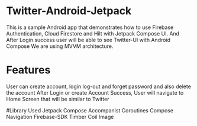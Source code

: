 # Twitter-Android-Jetpack

This is a sample Android app that demonstrates how to use Firebase Authentication, Cloud Firestore and Hilt with Jetpack Compose UI.
And After Login success user will be able to see Twitter-UI with Android Compose
We are using MVVM architecture.

# Features
User can create account, login log-out and forget password and also delete the account
After Login or create Account Success, User will navigate to Home Screen that will be similar to Twitter 


#Library Used
Jetpack Compose
Accompanist
Coroutines
Compose Navigation
Firebase-SDK
Timber
Coil Image
